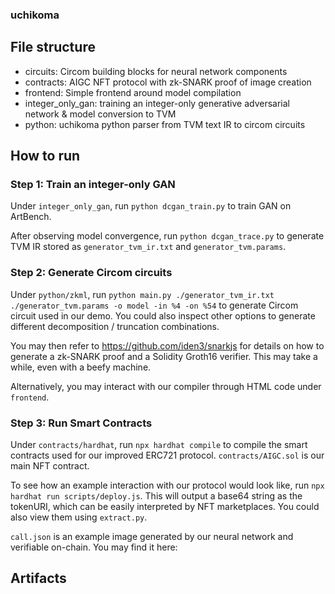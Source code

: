 ### uchikoma

## File structure
- circuits: Circom building blocks for neural network components
- contracts: AIGC NFT protocol with zk-SNARK proof of image creation
- frontend: Simple frontend around model compilation
- integer_only_gan: training an integer-only generative adversarial network & model conversion to TVM
- python: uchikoma python parser from TVM text IR to circom circuits


## How to run

### Step 1: Train an integer-only GAN

Under `integer_only_gan`, run `python dcgan_train.py` to train GAN on ArtBench.

After observing model convergence, run `python dcgan_trace.py` to generate TVM IR stored as `generator_tvm_ir.txt` and `generator_tvm.params`.

### Step 2: Generate Circom circuits

Under `python/zkml`, run `python main.py ./generator_tvm_ir.txt ./generator_tvm.params -o model -in %4 -on %54` to generate Circom circuit used in our demo. You could also inspect other options to generate different decomposition / truncation combinations.

You may then refer to https://github.com/iden3/snarkjs for details on how to generate a zk-SNARK proof and a Solidity Groth16 verifier. This may take a while, even with a beefy machine.

Alternatively, you may interact with our compiler through HTML code under `frontend`.

### Step 3: Run Smart Contracts

Under `contracts/hardhat`, run `npx hardhat compile` to compile the smart contracts used for our improved ERC721 protocol. `contracts/AIGC.sol` is our main NFT contract.

To see how an example interaction with our protocol would look like, run `npx hardhat run scripts/deploy.js`. This will output a base64 string as the tokenURI, which can be easily interpreted by NFT marketplaces. You could also view them using `extract.py`. 

`call.json` is an example image generated by our neural network and verifiable on-chain. You may find it here: 

## Artifacts
